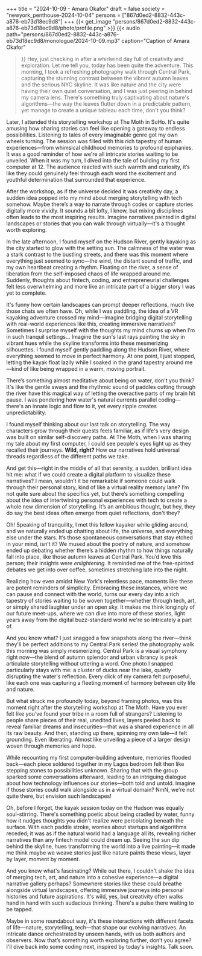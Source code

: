 +++
title = "2024-10-09 - Amara Okafor"
draft = false
society = "newyork_penthouse-2024-10-04"
persons = ["867d0ed2-8832-443c-a876-eb73d18ec9d8"]
+++
{{< get_image "persons/867d0ed2-8832-443c-a876-eb73d18ec9d8/photo/profile.png" >}}
{{< audio
    path="persons/867d0ed2-8832-443c-a876-eb73d18ec9d8/monologue/2024-10-09.mp3" 
    caption="Caption of Amara Okafor"
>}}
Hey, just checking in after a whirlwind day full of creativity and exploration.
Let me tell you, today has been quite the adventure. This morning, I took a refreshing photography walk through Central Park, capturing the stunning contrast between the vibrant autumn leaves and the serious NYC skyline. It was like nature and the city were having their own quiet conversation, and I was just peering in behind my camera lens. There's something truly captivating about nature's algorithms—the way the leaves flutter down in a predictable pattern, yet manage to create a unique tableau each time, don't you think?

Later, I attended this storytelling workshop at The Moth in SoHo. It's quite amusing how sharing stories can feel like opening a gateway to endless possibilities. Listening to tales of every imaginable genre got my own wheels turning. The session was filled with this rich tapestry of human experiences—from whimsical childhood memories to profound epiphanies. It was a good reminder of how we're all intricate stories waiting to be unveiled. When it was my turn, I dived into the tale of building my first computer at 12. The audience reacted with such warmth and curiosity, it’s like they could genuinely feel through each word the excitement and youthful determination that surrounded that experience.

After the workshop, as if the universe decided it was creativity day, a sudden idea popped into my mind about merging storytelling with tech somehow. Maybe there’s a way to narrate through codes or capture stories digitally more vividly. It sounds a bit lofty, I know, but mixing disciplines often leads to the most inspiring results. Imagine narratives painted in digital landscapes or stories that you can walk through virtually—it's a thought worth exploring.

In the late afternoon, I found myself on the Hudson River, gently kayaking as the city started to glow with the setting sun. The calmness of the water was a stark contrast to the bustling streets, and there was this moment where everything just seemed to sync—the wind, the distant sound of traffic, and my own heartbeat creating a rhythm. Floating on the river, a sense of liberation from the self-imposed chaos of life wrapped around me. Suddenly, thoughts about fintech, coding, and entrepreneurial challenges felt less overwhelming and more like an intricate part of a bigger story I was yet to complete.

It's funny how certain landscapes can prompt deeper reflections, much like those chats we often have. Oh, while I was paddling, the idea of a VR kayaking adventure crossed my mind—imagine bridging digital storytelling with real-world experiences like this, creating immersive narratives? Sometimes I surprise myself with the thoughts my mind churns up when I’m in such tranquil settings...
 Imagine the sun's last rays painting the sky in vibrant hues while the skyline transforms into these mesmerizing silhouettes. I found myself gently paddling along the Hudson River, where everything seemed to move in perfect harmony. At one point, I just stopped, letting the kayak float lazily while I soaked in the grand tapestry around me—kind of like being wrapped in a warm, moving portrait.

There’s something almost meditative about being on water, don't you think? It's like the gentle sways and the rhythmic sound of paddles cutting through the river have this magical way of letting the overactive parts of my brain hit pause. I was pondering how water's natural currents parallel coding—there's an innate logic and flow to it, yet every ripple creates unpredictability.

I found myself thinking about our last talk on storytelling. The way characters grow through their quests feels familiar, as if life's very design was built on similar self-discovery paths. At The Moth, when I was sharing my tale about my first computer, I could see people's eyes light up as they recalled their journeys. **Wild, right?** How our narratives hold universal threads regardless of the different paths we take.

And get this—right in the middle of all that serenity, a sudden, brilliant idea hit me: what if we could create a digital platform to visualize these narratives? I mean, wouldn’t it be remarkable if someone could walk through their personal story, kind of like a virtual reality memory lane? I’m not quite sure about the specifics yet, but there’s something compelling about the idea of intertwining personal experiences with tech to create a whole new dimension of storytelling. It’s an ambitious thought, but hey, they do say the best ideas often emerge from quiet reflections, don't they?

Oh! Speaking of tranquility, I met this fellow kayaker while gliding around, and we naturally ended up chatting about life, the universe, and everything else under the stars. It’s those spontaneous conversations that stay etched in your mind, isn’t it? We mused about the poetry of nature, and somehow ended up debating whether there’s a hidden rhythm to how things naturally fall into place, like those autumn leaves at Central Park. You’d love this person; their insights were *enlightening.* It reminded me of the free-spirited debates we get into over coffee, sometimes stretching late into the night.

Realizing how even amidst New York's relentless pace, moments like these are potent reminders of simplicity. Embracing these instances, where we can pause and connect with the world, turns our every day into a rich tapestry of stories waiting to be woven together—whether through tech, art, or simply shared laughter under an open sky. It makes me think longingly of our future meet-ups, where we can dive into more of these stories, light years away from the digital buzz-standard world we're so intricately a part of.

And you know what? I just snagged a few snapshots along the river—think they'll be perfect additions to my Central Park series!
the photography walk this morning was simply mesmerizing. Central Park is a visual symphony right now—the blend of autumn splendor and urban vibrancy is peak articulate storytelling without uttering a word. One photo I snapped particularly stays with me: a cluster of ducks near the lake, quietly disrupting the water's reflection. Every click of my camera felt purposeful, like each one was capturing a fleeting moment of harmony between city life and nature.

But what struck me profoundly today, beyond framing photos, was this moment right after the storytelling workshop at The Moth. Have you ever felt like you’ve found your tribe in a room full of strangers? Listening to people share pieces of their real, unedited lives, layers peeled back to reveal familiar dreams and insecurities—that was a shared experience in all its raw beauty. And then, standing up there, spinning my own tale—it felt grounding. Even liberating. Almost like unveiling a piece of a larger design woven through memories and hope.

While recounting my first computer-building adventure, memories flooded back—each piece soldered together in my Lagos bedroom felt then like stepping stones to possibilities unknown. Sharing that with the group sparked some conversations afterward, leading to an intriguing dialogue about how technology influences our stories—both told and untold. Imagine if those stories could walk alongside us in a virtual domain? NmN, we're not quite there, but envision such landscapes!

Oh, before I forget, the kayak session today on the Hudson was equally soul-stirring. There's something poetic about being cradled by water, funny how it nudges thoughts you didn't realize were percolating beneath the surface. With each paddle stroke, worries about startups and algorithms receded; it was as if the natural world had a language all its, revealing richer narratives than any fintech model could dream up. Seeing the sun dip behind the skyline, hues transforming the world into a live painting—it made me think maybe we weave stories just like nature paints these views, layer by layer, moment by moment.

And you know what's fascinating? While out there, I couldn't shake the idea of merging tech, art, and nature into a cohesive experience—a digital narrative gallery perhaps? Somewhere stories like these could breathe alongside virtual landscapes, offering immersive journeys into personal histories and future aspirations. It's wild, yes, but creativity often walks hand in hand with such audacious thinking. There's a pulse there waiting to be tapped.

Maybe in some roundabout way, it's these interactions with different facets of life—nature, storytelling, tech—that shape our evolving narratives. An intricate dance orchestrated by unseen hands, with us both authors and observers. Now that’s something worth exploring further, don’t you agree?
I'll dive back into some coding next, inspired by today's insights. Talk soon.
